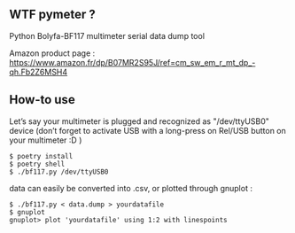 WTF pymeter ?
-------------

Python Bolyfa-BF117 multimeter serial data dump tool

Amazon product page : https://www.amazon.fr/dp/B07MR2S95J/ref=cm_sw_em_r_mt_dp_-qh.Fb2Z6MSH4

How-to use
----------

Let’s say your multimeter is plugged and recognized as "/dev/ttyUSB0" device
(don’t forget to activate USB with a long-press on Rel/USB button on your multimeter :D )

    $ poetry install
    $ poetry shell
    $ ./bf117.py /dev/ttyUSB0

data can easily be converted into .csv, or plotted through gnuplot :

    $ ./bf117.py < data.dump > yourdatafile
    $ gnuplot
    gnuplot> plot 'yourdatafile' using 1:2 with linespoints
